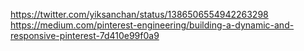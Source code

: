 https://twitter.com/yiksanchan/status/1386506554942263298
https://medium.com/pinterest-engineering/building-a-dynamic-and-responsive-pinterest-7d410e99f0a9
